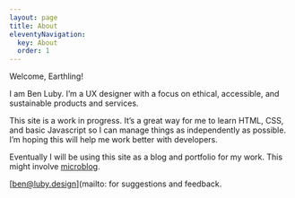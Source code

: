 ```yaml
---
layout: page
title: About
eleventyNavigation:
  key: About
  order: 1
---
```


 Welcome, Earthling! 

 I am Ben Luby. I’m a UX designer with a focus on ethical, accessible, and sustainable products and services.

 This site is a work in progress. It’s a great way for me to learn HTML, CSS, and basic Javascript so I can manage things as independently as possible. I’m hoping this will help me work better with developers. 

 Eventually I will be using this site as a blog and portfolio for my work. This might involve [microblog](https://micro.blog/). 
 
 [ben@luby.design](mailto: for suggestions and feedback.
